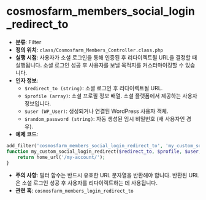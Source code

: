 # cosmosfarm_members_social_login_redirect_to

- **분류**: Filter
- **정의 위치**: `class/Cosmosfarm_Members_Controller.class.php`
- **실행 시점**: 사용자가 소셜 로그인을 통해 인증된 후 리다이렉트될 URL을 결정할 때 실행됩니다. 소셜 로그인 성공 후 사용자를 보낼 목적지를 커스터마이징할 수 있습니다.
- **인자 정보**:
  - `$redirect_to (string)`: 소셜 로그인 후 리다이렉트될 URL.
  - `$profile (array)`: 소셜 프로필 정보 배열. 소셜 플랫폼에서 제공하는 사용자 정보입니다.
  - `$user (WP_User)`: 생성되거나 연결된 WordPress 사용자 객체.
  - `$random_password (string)`: 자동 생성된 임시 비밀번호 (새 사용자인 경우).
- **예제 코드**:

```php
add_filter('cosmosfarm_members_social_login_redirect_to', 'my_custom_social_login_redirect', 10, 4);
function my_custom_social_login_redirect($redirect_to, $profile, $user, $random_password) {
    return home_url('/my-account/');
}
```

- **주의 사항**: 필터 함수는 반드시 유효한 URL 문자열을 반환해야 합니다. 반환된 URL은 소셜 로그인 성공 후 사용자를 리다이렉트하는 데 사용됩니다.
- **관련 훅**: `cosmosfarm_members_login_redirect_to`

